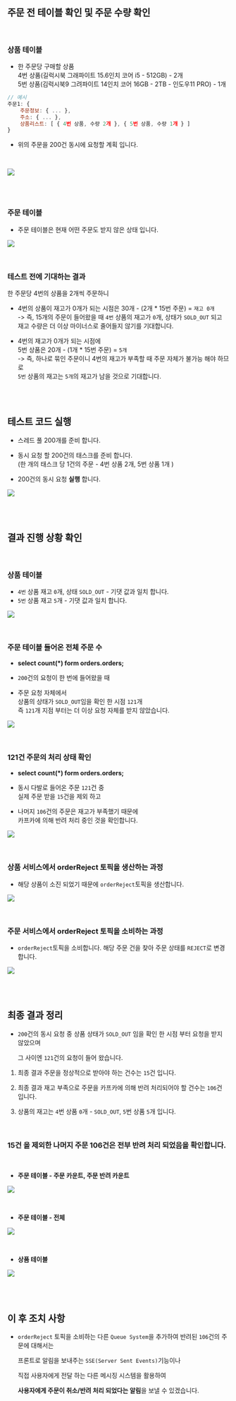 ## 주문 전 테이블 확인 및 주문 수량 확인

<br>

### 상품 테이블

- 한 주문당 구매할 상품  
	4번 상품(길럭시북 그래파이트 15.6인치 코어 i5 - 512GB) - 2개  
	5번 상품(김럭시북9 그려파이트 14인치 코어 16GB - 2TB - 인도우11 PRO) - 1개


```javascript
// 예시
주문1: {
	주문정보: { ... },
	주소: { ... },
	상품리스트: [ { 4번 상품, 수량 2개 }, { 5번 상품, 수량 1개 } ]
}
```
  
- 위의 주문을 200건 동시에 요청할 계획 입니다.

<br>

![](https://velog.velcdn.com/images/develing1991/post/163b75f4-f614-4d7a-80f8-1cb5a8023a97/image.png)



<br><br>

### 주문 테이블

- 주문 테이블은 현재 어떤 주문도 받지 않은 상태 입니다.  

![](https://velog.velcdn.com/images/develing1991/post/b93707cc-a46a-4350-8267-72cdc586fd30/image.png)

<br>

### 테스트 전에 기대하는 결과

한 주문당 4번의 상품을 2개씩 주문하니 

- 4번의 상품이 재고가 0개가 되는 시점은 30개 - (2개 * 15번 주문) = `재고 0개`   
	-> 즉, 15개의 주문이 들어왔을 때 `4번` 상품의 재고가 `0`개, 상태가 `SOLD_OUT` 되고    
	재고 수량은 더 이상 마이너스로 줄어들지 않기를 기대합니다.  

- 4번의 재고가 0개가 되는 시점에   
	5번 상품은 20개 - (1개 * 15번 주문) = `5개`   
    	-> 즉, 하나로 묶인 주문이니 4번의 재고가 부족할 때 주문 자체가 불가능 해야 하므로  
        `5번` 상품의 재고는 `5개`의 재고가 남을 것으로 기대합니다.

<br><br>

## 테스트 코드 실행

- 스레드 풀 200개를 준비 합니다.

- 동시 요청 할 200건의 태스크를 준비 합니다.  
	(한 개의 태스크 당 1건의 주문 - 4번 상품 2개, 5번 상품 1개 )

- 200건의 동시 요청 **실행** 합니다.

![](https://velog.velcdn.com/images/develing1991/post/d6b2b57e-ba21-424c-a1dd-f5142f62a2ab/image.png)

<br><br>

## 결과 진행 상황 확인

<br>

### 상품 테이블

- `4번` 상품 재고 `0`개, 상태 `SOLD_OUT` - 기댓 값과 일치 합니다.  
- `5번` 상품 재고 `5`개  - 기댓 값과 일치 합니다.  

![](https://velog.velcdn.com/images/develing1991/post/bcf80392-d269-400e-af89-a029690bde22/image.png)

<br>

### 주문 테이블 들어온 전체 주문 수

- **select count(*) form orders.orders;**

- `200`건의 요청이  한 번에 들어왔을 때

- 주문 요청 자체에서   
	상품의 상태가 `SOLD_OUT`임을 확인 한 시점 `121`개  
	즉 `121`개 지점 부터는 더 이상 요청 자체를 받지 않았습니다.  

![](https://velog.velcdn.com/images/develing1991/post/7c505e17-d0a9-4d21-b3a7-768be48ba7a0/image.png)

<br>

### 121건 주문의 처리 상태 확인

- **select count(*) form orders.orders;**

- 동시 다발로 들어온 주문 `121`건 중  
	실제 주문 받을 `15`건을 제외 하고   

- 나머지 `106`건의 주문은 재고가 부족했기 때문에  
	카프카에 의해 반려 처리 중인 것을 확인합니다.  

![](https://velog.velcdn.com/images/develing1991/post/58ef9839-f97f-40e3-b356-6a2f88b9d0a1/image.png)

<br>

### 상품 서비스에서 orderReject 토픽을 생산하는 과정

- 해당 상품이 소진 되었기 때문에 `orderReject`토픽을 생산합니다.

![](https://velog.velcdn.com/images/develing1991/post/47c14bc4-f8ab-46a5-9d2d-92a5b360a4f0/image.png)

<br>

### 주문 서비스에서 orderReject 토픽을 소비하는 과정

- `orderReject`토픽을 소비합니다. 해당 주문 건을 찾아 주문 상태를 `REJECT`로 변경 합니다.
  
![](https://velog.velcdn.com/images/develing1991/post/4f046a68-ed06-4a76-b822-9386594ba2a1/image.png)

<br><br>

## 최종 결과 정리

- `200`건의 동시 요청 중 상품 상태가 `SOLD_OUT` 임을 확인 한 시점 부터 요청을 받지 않았으며   

	그 사이엔 `121`건의 요청이 들어 왔습니다.  

1. 최종 결과 주문을 정상적으로 받아야 하는 건수는 `15`건 입니다.  

2. 최종 결과 재고 부족으로 주문을 카프카에 의해 반려 처리되어야 할 건수는 `106`건 입니다.

3. 상품의 재고는 `4`번 상품 `0`개 - `SOLD_OUT`, `5`번 상품 `5`개 입니다.

<br>

### 15건 을 제외한 나머지 주문 106건은 전부 반려 처리 되었음을 확인합니다.

<br>

- **주문 테이블 - 주문 카운트, 주문 반려 카운트**
  
![](https://velog.velcdn.com/images/develing1991/post/7df3217a-fc49-4b42-abdb-8722e47842aa/image.png)

<br>

- **주문 테이블 - 전체**
  
![](https://velog.velcdn.com/images/develing1991/post/2f954d11-9323-40c9-992b-7d8d23c1f8b1/image.png)

<br>

- **상품 테이블**
  
![](https://velog.velcdn.com/images/develing1991/post/3bd34b52-74d5-480e-9d12-8c45385f394a/image.png)

<br><br>

## 이 후 조치 사항

- `orderReject` 토픽을 소비하는 다른 `Queue System`을 추가하여 반려된 `106`건의 주문에 대해서는  
  
	프론트로 알림을 보내주는 `SSE(Server Sent Events)`기능이나  

  직접 사용자에게 전달 하는 다른 메시징 시스템을 활용하여     
  
  	**사용자에게 주문이 취소/반려 처리 되었다는 알림**을 보낼 수 있겠습니다.

